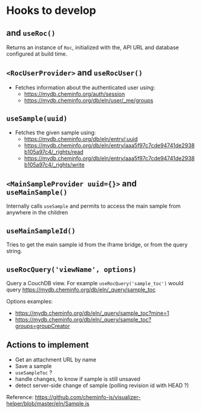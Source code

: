 # Hooks to develop

## <RocProvider> and `useRoc()`

Returns an instance of `Roc`, initialized with the, API URL and database configured
at build time.

## `<RocUserProvider>` and `useRocUser()`

- Fetches information about the authenticated user using:
  - https://mydb.cheminfo.org/auth/session
  - https://mydb.cheminfo.org/db/eln/user/_me/groups

## `useSample(uuid)`

- Fetches the given sample using:
  - https://mydb.cheminfo.org/db/eln/entry/:uuid
  - https://mydb.cheminfo.org/db/eln/entry/aaa5f97c7cde94741de2938b105a97c4/_rights/read
  - https://mydb.cheminfo.org/db/eln/entry/aaa5f97c7cde94741de2938b105a97c4/_rights/write

## `<MainSampleProvider uuid={}>` and `useMainSample()`

Internally calls `useSample` and permits to access the main sample from anywhere in the children

## `useMainSampleId()`

Tries to get the main sample id from the iframe bridge, or from the query string.

## `useRocQuery('viewName', options)`

Query a CouchDB view. For example `useRocQuery('sample_toc')` would query https://mydb.cheminfo.org/db/eln/_query/sample_toc

Options examples:

- https://mydb.cheminfo.org/db/eln/_query/sample_toc?mine=1
- https://mydb.cheminfo.org/db/eln/_query/sample_toc?groups=groupCreator

## Actions to implement

- Get an attachment URL by name
- Save a sample
- `useSampleToc` ?
- handle changes, to know if sample is still unsaved
- detect server-side change of sample (polling revision id with HEAD ?)

Reference: https://github.com/cheminfo-js/visualizer-helper/blob/master/eln/Sample.js

